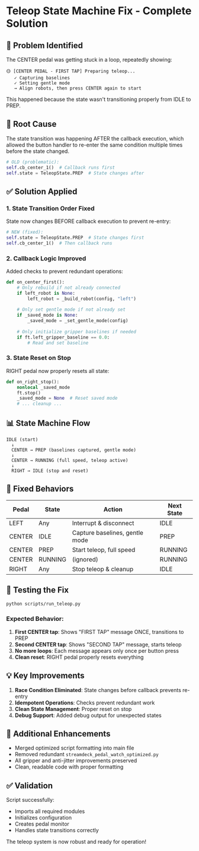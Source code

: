 # Teleop State Machine Fix - Complete Solution

## 🐛 Problem Identified

The CENTER pedal was getting stuck in a loop, repeatedly showing:
```
🟡 [CENTER PEDAL - FIRST TAP] Preparing teleop...
   ✓ Capturing baselines
   ✓ Setting gentle mode
   → Align robots, then press CENTER again to start
```

This happened because the state wasn't transitioning properly from IDLE to PREP.

## 🔧 Root Cause

The state transition was happening AFTER the callback execution, which allowed the button handler to re-enter the same condition multiple times before the state changed.

```python
# OLD (problematic):
self.cb_center_1()  # Callback runs first
self.state = TeleopState.PREP  # State changes after
```

## ✅ Solution Applied

### 1. **State Transition Order Fixed**
State now changes BEFORE callback execution to prevent re-entry:

```python
# NEW (fixed):
self.state = TeleopState.PREP  # State changes first
self.cb_center_1()  # Then callback runs
```

### 2. **Callback Logic Improved**
Added checks to prevent redundant operations:

```python
def on_center_first():
    # Only rebuild if not already connected
    if left_robot is None:
        left_robot = _build_robot(config, "left")
    
    # Only set gentle mode if not already set
    if _saved_mode is None:
        _saved_mode = _set_gentle_mode(config)
    
    # Only initialize gripper baselines if needed
    if ft.left_gripper_baseline == 0.0:
        # Read and set baseline
```

### 3. **State Reset on Stop**
RIGHT pedal now properly resets all state:

```python
def on_right_stop():
    nonlocal _saved_mode
    ft.stop()
    _saved_mode = None  # Reset saved mode
    # ... cleanup ...
```

## 📊 State Machine Flow

```
IDLE (start)
  ↓
  CENTER → PREP (baselines captured, gentle mode)
  ↓
  CENTER → RUNNING (full speed, teleop active)
  ↓
  RIGHT → IDLE (stop and reset)
```

## 🎯 Fixed Behaviors

| Pedal | State | Action | Next State |
|-------|-------|--------|------------|
| LEFT | Any | Interrupt & disconnect | IDLE |
| CENTER | IDLE | Capture baselines, gentle mode | PREP |
| CENTER | PREP | Start teleop, full speed | RUNNING |
| CENTER | RUNNING | (ignored) | RUNNING |
| RIGHT | Any | Stop teleop & cleanup | IDLE |

## 🚀 Testing the Fix

```bash
python scripts/run_teleop.py
```

### Expected Behavior:
1. **First CENTER tap**: Shows "FIRST TAP" message ONCE, transitions to PREP
2. **Second CENTER tap**: Shows "SECOND TAP" message, starts teleop
3. **No more loops**: Each message appears only once per button press
4. **Clean reset**: RIGHT pedal properly resets everything

## 💡 Key Improvements

1. **Race Condition Eliminated**: State changes before callback prevents re-entry
2. **Idempotent Operations**: Checks prevent redundant work
3. **Clean State Management**: Proper reset on stop
4. **Debug Support**: Added debug output for unexpected states

## 📝 Additional Enhancements

- Merged optimized script formatting into main file
- Removed redundant `streamdeck_pedal_watch_optimized.py`
- All gripper and anti-jitter improvements preserved
- Clean, readable code with proper formatting

## ✅ Validation

Script successfully:
- Imports all required modules
- Initializes configuration
- Creates pedal monitor
- Handles state transitions correctly

The teleop system is now robust and ready for operation!

